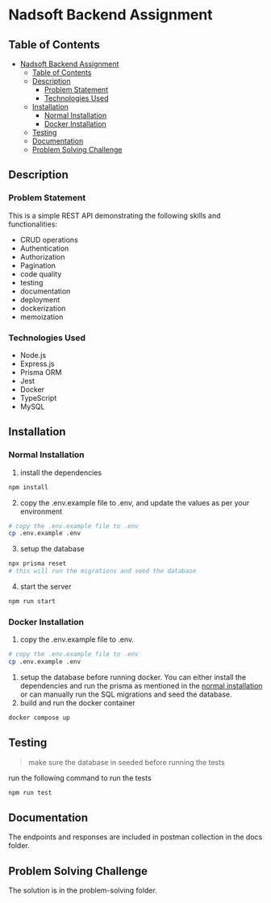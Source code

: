 # Nadsoft Backend Assignment

## Table of Contents

- [Nadsoft Backend Assignment](#nadsoft-backend-assignment)
  - [Table of Contents](#table-of-contents)
  - [Description](#description)
    - [Problem Statement](#problem-statement)
    - [Technologies Used](#technologies-used)
  - [Installation](#installation)
    - [Normal Installation](#normal-installation)
    - [Docker Installation](#docker-installation)
  - [Testing](#testing)
  - [Documentation](#documentation)
  - [Problem Solving Challenge](#problem-solving-challenge)

## Description

### Problem Statement

This is a simple REST API demonstrating the following skills and functionalities:

- CRUD operations
- Authentication
- Authorization
- Pagination
- code quality
- testing
- documentation
- deployment
- dockerization
- memoization

### Technologies Used

- Node.js
- Express.js
- Prisma ORM
- Jest
- Docker
- TypeScript
- MySQL

## Installation

### Normal Installation

1. install the dependencies

```bash
npm install
```

2. copy the .env.example file to .env, and update the values as per your environment

```bash
# copy the .env.example file to .env
cp .env.example .env
```

3. setup the database

```bash
npx prisma reset
# this will run the migrations and seed the database
```

4. start the server

```bash
npm run start
```

### Docker Installation

1. copy the .env.example file to .env.

```bash
# copy the .env.example file to .env
cp .env.example .env
```

1. setup the database before running docker. You can either install the dependencies and run the prisma as mentioned in the [normal installation](#normal-installation) or can manually run the SQL migrations and seed the database.
2. build and run the docker container

```bash
docker compose up
```

## Testing

> make sure the database in seeded before running the tests

run the following command to run the tests

```bash
npm run test
```

## Documentation

The endpoints and responses are included in postman collection in the docs folder.

## Problem Solving Challenge

The solution is in the problem-solving folder.